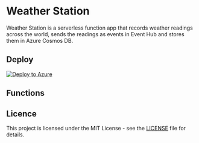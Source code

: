 # Weather Station

Weather Station is a serverless function app that records weather readings across the world, sends the readings as events in Event Hub and stores them in Azure Cosmos DB.

## Deploy

[![Deploy to Azure](https://aka.ms/deploytoazurebutton)](https://portal.azure.com/#create/Microsoft.Template/uri/https%3A%2F%2Fraw.githubusercontent.com%2Fwillvelida%2Ffta-live-serverless-with-function-sample%2Fmain%2Fdeploy%2Fazuredeploy.json)


## Functions

## Licence

This project is licensed under the MIT License - see the [LICENSE](./LICENSE) file for details.